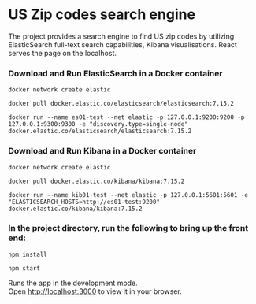 # US Zip codes search engine
The project provides a search engine to find US zip codes by utilizing ElasticSearch full-text search capabilities, Kibana visualisations. React serves the page on the localhost.

### Download and Run ElasticSearch in a Docker container

`docker network create elastic`

`docker pull docker.elastic.co/elasticsearch/elasticsearch:7.15.2`

`docker run --name es01-test --net elastic -p 127.0.0.1:9200:9200 -p 127.0.0.1:9300:9300 -e "discovery.type=single-node" docker.elastic.co/elasticsearch/elasticsearch:7.15.2`

### Download and Run Kibana in a Docker container

`docker network create elastic`

`docker pull docker.elastic.co/kibana/kibana:7.15.2`

`docker run --name kib01-test --net elastic -p 127.0.0.1:5601:5601 -e "ELASTICSEARCH_HOSTS=http://es01-test:9200" docker.elastic.co/kibana/kibana:7.15.2`

### In the project directory, run the following to bring up the front end:

`npm install`

`npm start`

Runs the app in the development mode.\
Open [http://localhost:3000](http://localhost:3000) to view it in your browser.

